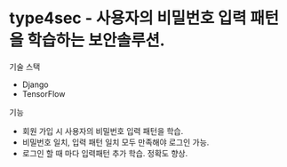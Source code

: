 # type4sec - 사용자의 비밀번호 입력 패턴을 학습하는 보안솔루션.


기술 스택
- Django
- TensorFlow


기능
- 회원 가입 시 사용자의 비밀번호 입력 패턴을 학습.
- 비밀번호 일치, 입력 패턴 일치 모두 만족해야 로그인 가능.
- 로그인 할 때 마다 입력패턴 추가 학습. 정확도 향상.

